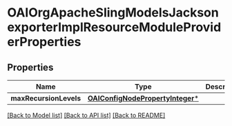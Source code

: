 # OAIOrgApacheSlingModelsJacksonexporterImplResourceModuleProviderProperties

## Properties
Name | Type | Description | Notes
------------ | ------------- | ------------- | -------------
**maxRecursionLevels** | [**OAIConfigNodePropertyInteger***](OAIConfigNodePropertyInteger.md) |  | [optional] 

[[Back to Model list]](../README.md#documentation-for-models) [[Back to API list]](../README.md#documentation-for-api-endpoints) [[Back to README]](../README.md)


